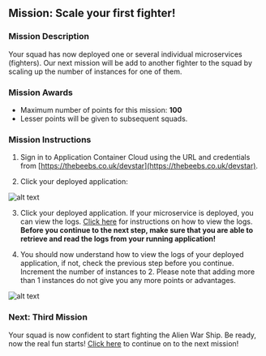 ## Mission: Scale your first fighter! ##

### Mission Description ###

Your squad has now deployed one or several individual microservices (fighters). Our next mission will be add to another fighter to the squad by scaling up the number of instances for one of them.


### Mission Awards ###

- Maximum number of points for this mission: **100**
- Lesser points will be given to subsequent squads.

### Mission Instructions ###

1. Sign in to Application Container Cloud using the URL and credentials from [https://thebeebs.co.uk/devstar](https://thebeebs.co.uk/devstar).

2. Click your deployed application:

![alt text](scale01.PNG)

3. Click your deployed application. If your microservice is deployed, you can view the logs. [Click here](../logs.md) for instructions on how to view the logs. **Before you continue to the next step, make sure that you are able to retrieve and read the logs from your running application!**

4. You should now understand how to view the logs of your deployed application, if not, check the previous step before you continue. Increment the number of instances to 2. Please note that adding more than 1 instances do not give you any more points or advantages.

![alt text](scale02.PNG)

### Next: Third Mission ###

Your squad is now confident to start fighting the Alien War Ship. Be ready, now the real fun starts! [Click here](shield.md) to continue on to the next mission!
